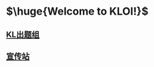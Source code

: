 # $\huge{Welcome to KLOI!}$

## [KL出题组](https://www.luogu.com.cn/team/43321)

## [宣传站](https://ksw2022.github.io/KLOI/README.html)
